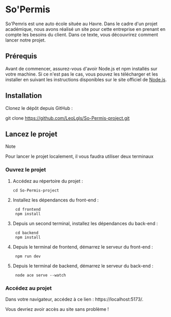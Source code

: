 # So'Permis

So'Pemris est une auto école située au Havre. Dans le cadre d'un projet académique, nous avons réalisé un site pour cette entreprise en prenant en compte les besoins du client.
Dans ce texte, vous découvrirez comment lancer notre projet.

## Prérequis

Avant de commencer, assurez-vous d'avoir Node.js et npm installés sur votre machine. 
Si ce n'est pas le cas, vous pouvez les télécharger et les installer en suivant les instructions disponibles sur le site officiel de  [Node.js](https://nodejs.org).

## Installation

Clonez le dépôt depuis GitHub :
    
    
git clone https://github.com/LeoLgls/So-Permis-project.git
    

## Lancez le projet

> [!NOTE]
> Pour lancer le projet localement, il vous faudra utiliser deux terminaux 

### Ouvrez le projet

1. Accédez au répertoire du projet :
    
       cd So-Permis-project

2. Installez les dépendances du front-end :
        
        cd frontend
        npm install

3. Depuis un second terminal, installez les dépendances du back-end :
   
        cd backend
        npm install

6. Depuis le terminal de frontend, démarrez le serveur du front-end :
   
        npm run dev
    
6. Depuis le terminal de backend, démarrez le serveur du back-end :
   
        node ace serve --watch

### Accédez au projet

Dans votre navigateur, accédez à ce lien : https://localhost:5173/.

Vous devriez avoir accès au site sans problème !
